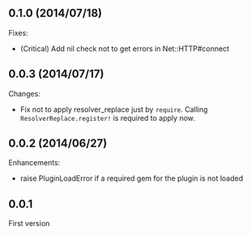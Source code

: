 ## 0.1.0 (2014/07/18)

Fixes:

* (Critical) Add nil check not to get errors in Net::HTTP#connect

## 0.0.3 (2014/07/17)

Changes:

* Fix not to apply resolver_replace just by `require`. Calling `ResolverReplace.register!` is required to apply now.

## 0.0.2 (2014/06/27)

Enhancements:

* raise PluginLoadError if a required gem for the plugin is not loaded

## 0.0.1

First version
